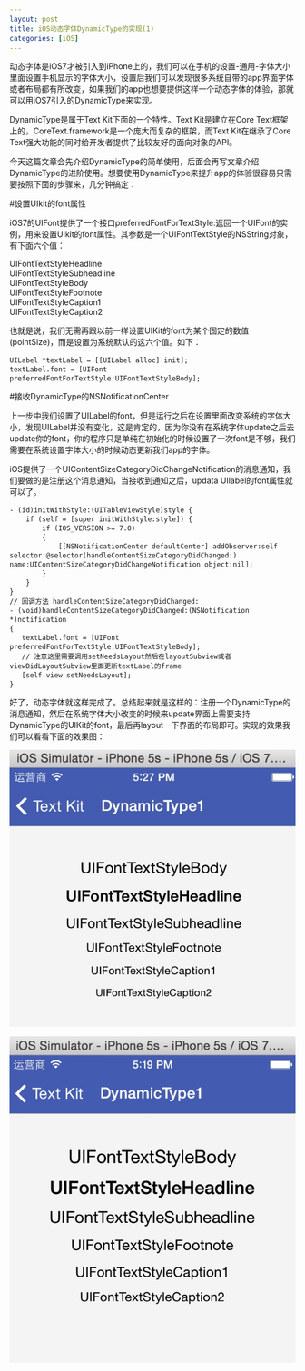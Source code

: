 ```yaml
---
layout: post
title: iOS动态字体DynamicType的实现(1)
categories: [iOS]
---
```


动态字体是iOS7才被引入到iPhone上的，我们可以在手机的设置-通用-字体大小里面设置手机显示的字体大小，设置后我们可以发现很多系统自带的app界面字体或者布局都有所改变，如果我们的app也想要提供这样一个动态字体的体验，那就可以用iOS7引入的DynamicType来实现。

DynamicType是属于Text Kit下面的一个特性。Text Kit是建立在Core Text框架上的，CoreText.framework是一个庞大而复杂的框架，而Text Kit在继承了Core Text强大功能的同时给开发者提供了比较友好的面向对象的API。

今天这篇文章会先介绍DynamicType的简单使用，后面会再写文章介绍DynamicType的进阶使用。想要使用DynamicType来提升app的体验很容易只需要按照下面的步骤来，几分钟搞定：

#设置UIkit的font属性

iOS7的UIFont提供了一个接口preferredFontForTextStyle:返回一个UIFont的实例，用来设置UIkit的font属性。其参数是一个UIFontTextStyle的NSString对象，有下面六个值：

UIFontTextStyleHeadline<br>
UIFontTextStyleSubheadline<br>
UIFontTextStyleBody<br>
UIFontTextStyleFootnote<br>
UIFontTextStyleCaption1<br>
UIFontTextStyleCaption2

也就是说，我们无需再跟以前一样设置UIKit的font为某个固定的数值(pointSize)，而是设置为系统默认的这六个值。如下：

<pre><code>UILabel *textLabel = [[UILabel alloc] init];
textLabel.font = [UIFont preferredFontForTextStyle:UIFontTextStyleBody];
</code></pre>

#接收DynamicType的NSNotificationCenter

上一步中我们设置了UILabel的font，但是运行之后在设置里面改变系统的字体大小，发现UILabel并没有变化，这是肯定的，因为你没有在系统字体update之后去update你的font，你的程序只是单纯在初始化的时候设置了一次font是不够，我们需要在系统设置字体大小的时候动态更新我们app的字体。

iOS提供了一个UIContentSizeCategoryDidChangeNotification的消息通知，我们要做的是注册这个消息通知，当接收到通知之后，updata UIlabel的font属性就可以了。

<pre><code>- (id)initWithStyle:(UITableViewStyle)style {
	if (self = [super initWithStyle:style]) {
		if (IOS_VERSION >= 7.0) 
		{
			[[NSNotificationCenter defaultCenter] addObserver:self selector:@selector(handleContentSizeCategoryDidChanged:) name:UIContentSizeCategoryDidChangeNotification object:nil];
		}
	}
}
// 回调方法 handleContentSizeCategoryDidChanged:
- (void)handleContentSizeCategoryDidChanged:(NSNotification *)notification 
{
   textLabel.font = [UIFont preferredFontForTextStyle:UIFontTextStyleBody];
   // 注意这里需要调用setNeedsLayout然后在layoutSubview或者viewDidLayoutSubview里面更新textLabel的frame
   [self.view setNeedsLayout]; 
}
</code></pre>

好了，动态字体就这样完成了。总结起来就是这样的：注册一个DynamicType的消息通知，然后在系统字体大小改变的时候来update界面上需要支持DynamicType的UIKit的font，最后再layout一下界面的布局即可。实现的效果我们可以看看下面的效果图：

![](/img/artical/dynamictype2.png)

![](/img/artical/dynamictype.png)














